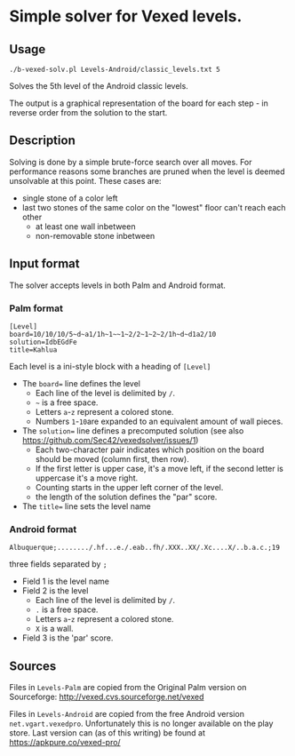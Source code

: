 # Simple solver for Vexed levels.

## Usage

    ./b-vexed-solv.pl Levels-Android/classic_levels.txt 5

Solves the 5th level of the Android classic levels.

The output is a graphical representation of the board for each step - in reverse order from the solution to the start.

## Description

Solving is done by a simple brute-force search over all moves.
For performance reasons some branches are pruned when the level is deemed unsolvable at this point.
These cases are:
- single stone of a color left
- last two stones of the same color on the "lowest" floor can't reach each other
  - at least one wall inbetween
  - non-removable stone inbetween

## Input format

The solver accepts levels in both Palm and Android format.

### Palm format

    [Level]
    board=10/10/10/5~d~a1/1h~1~~1~2/2~1~2~2/1h~d~d1a2/10
    solution=IdbEGdFe
    title=Kahlua

Each level is a ini-style block with a heading of `[Level]`
* The `board=` line defines the level
  * Each line of the level is delimited by `/`.
  * `~` is a free space.
  * Letters `a`-`z` represent a colored stone.
  * Numbers `1`-`10`are expanded to an equivalent amount of wall pieces.
* The `solution=` line defines a precomputed solution (see also https://github.com/Sec42/vexedsolver/issues/1)
  * Each two-character pair indicates which position on the board should be moved (column first, then row).
  * If the first letter is upper case, it's a move left, if the second letter is uppercase it's a move right.
  * Counting starts in the upper left corner of the level.
  * the length of the solution defines the "par" score.
* The `title=` line sets the level name

### Android format

    Albuquerque;......../.hf...e./.eab..fh/.XXX..XX/.Xc....X/..b.a.c.;19

three fields separated by `;`
* Field 1 is the level name
* Field 2 is the level
    * Each line of the level is delimited by `/`.
    * `.` is a free space.
    * Letters `a`-`z` represent a colored stone.
    * `X` is a wall.
* Field 3 is the 'par' score.


## Sources

Files in `Levels-Palm` are copied from the Original Palm version on Sourceforge:
http://vexed.cvs.sourceforge.net/vexed

Files in `Levels-Android` are copied from the free Android version `net.vgart.vexedpro`.
Unfortunately this is no longer available on the play store.
Last version can (as of this writing) be found at https://apkpure.co/vexed-pro/
